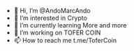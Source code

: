 - 👋 Hi, I’m @AndoMarcAndo
- 👀 I’m interested in Crypto
- 🌱 I’m currently learning More and more
- 💞️ I’m working on TOFER COIN
- 📫 How to reach me t.me/ToferCoin

<!---
AndoMarcAndo/AndoMarcAndo is a ✨ special ✨ repository because its `README.md` (this file) appears on your GitHub profile.
You can click the Preview link to take a look at your changes.
--->
